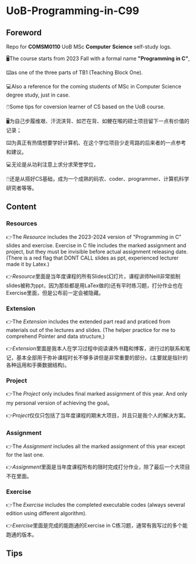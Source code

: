# UoB-Programming-in-C99


## Foreword
Repo for **COMSM0110** UoB MSc **Computer** **Science** self-study logs. 

:desktop_computer:The course starts from 2023 Fall with a formal name **"Programming in C"**, 

:keyboard:as one of the three parts of TB1 (Teaching Block One).

:computer:Also a reference for the coming students of MSc in Computer Science degree study, just in case.

:computer_mouse:Some tips for coversion learner of CS based on the UoB course.

:desktop_computer:为自己步履维艰、汗流浃背、如芒在背、如鲠在喉的硕士项目留下一点有价值的记录；

:keyboard:为真正有热情想要学好计算机、在这个学位项目少走弯路的后来者的一点参考和建议。

:computer:无论是从功利注意上求分求荣誉学位，

:computer_mouse:还是从搭好CS基础，成为一个成熟的码农、coder、programmer、计算机科学研究者等等。

## Content
### Resources 
:point_right:The *Resource* includes the 2023-2024 version of "Programming in C" slides and exercise. Exercise in C file includes the marked assignment and project, but they must be invisible before actual assignment releasing date. (There is a red flag that DONT CALL slides as ppt, experienced lecturer made it by Latex.)

:point_right:*Resource*里面是当年度课程的所有Slides(幻灯片，课程讲师Neill非常抵制slides被称为ppt，因为那些都是用LaTex做的)还有平时练习题，打分作业也在Exercise里面，但是公布前一定会被隐藏。

### Extension
:point_right:The *Extension* includes the extended part read and praticed from materials out of the lectures and slides. (The helper practice for me to comprehend Pointer and data structure,)

:point_right:*Extension*里面是我本人在学习过程中阅读课外书籍和博客，进行过的联系和笔记，基本全部用于弥补课程时长不够多讲但是非常重要的部分。(主要就是指针的各种运用和手撕数据结构)。

### Project
:point_right:The *Project* only includes final marked assignment of this year. And only my personal version of achieving the goal。

:point_right:*Project*仅仅只包括了当年度课程的期末大项目，并且只是我个人的解决方案。

### Assignment
:point_right:The *Assignment* includes all the marked assignment of this year except for the last one.

:point_right:*Assignment*里面是当年度课程所有的限时完成打分作业，除了最后一个大项目不在里面。

### Exercise
:point_right:The *Exercise* includes the completed executable codes (always several edition using different algorithm).

:point_right:*Exercise*里面是完成的能跑通的Exercise in C练习题，通常有我写过的多个能跑通的版本。

## Tips










